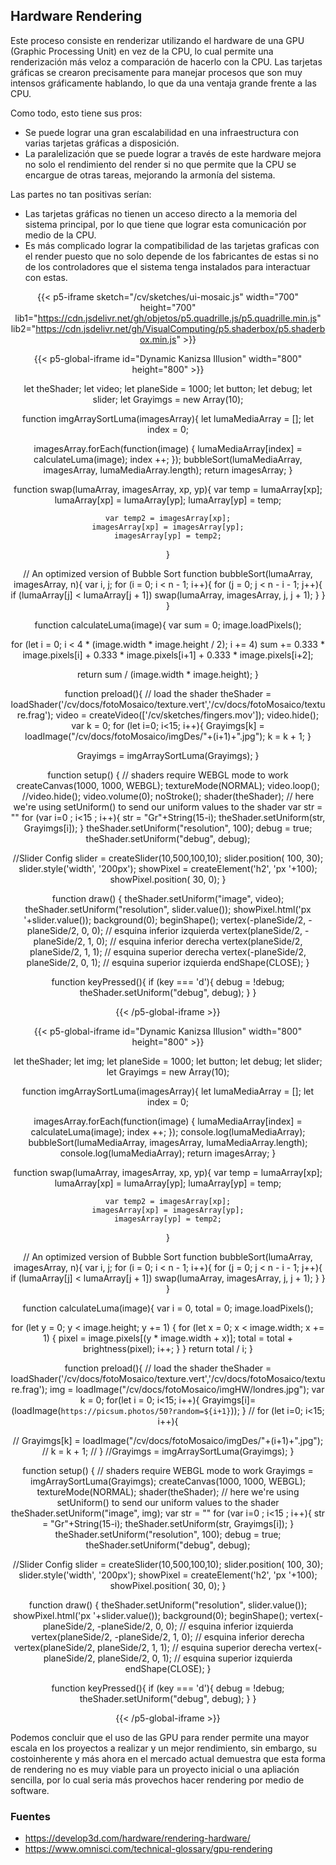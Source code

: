 ## **Hardware Rendering**
Este proceso consiste en renderizar utilizando el hardware de una GPU (Graphic Processing Unit) en vez de la CPU, lo cual permite una renderización más veloz a comparación de hacerlo con la CPU. Las tarjetas gráficas se crearon precisamente para manejar procesos que son muy intensos gráficamente hablando, lo que da una ventaja grande frente a las CPU.

Como todo, esto tiene sus pros:
- Se puede lograr una gran escalabilidad en una infraestructura con varias tarjetas gráficas a disposición.
- La paralelización que se puede lograr a través de este hardware mejora no solo el rendimiento del render si no que permite que la CPU se encargue de otras tareas, mejorando la armonía del sistema.

Las partes no tan positivas serían:

- Las tarjetas gráficas no tienen un acceso directo a la memoria del sistema principal, por lo que tiene que lograr esta comunicación por medio de la CPU.
- Es más complicado lograr la compatibilidad de las tarjetas graficas con el render puesto que no solo depende de los fabricantes de estas si no de los controladores que el sistema tenga instalados para interactuar con estas.

<div align = "center">

{{< p5-iframe sketch="/cv/sketches/ui-mosaic.js" width="700" height="700" lib1="https://cdn.jsdelivr.net/gh/objetos/p5.quadrille.js/p5.quadrille.min.js" lib2="https://cdn.jsdelivr.net/gh/VisualComputing/p5.shaderbox/p5.shaderbox.min.js" >}}

{{< p5-global-iframe id="Dynamic Kanizsa Illusion" width="800" height="800" >}}


let theShader;
let video;
let planeSide = 1000;
let button;
let debug;
let slider;
let Grayimgs = new Array(10);

function imgArraySortLuma(imagesArray){
  let lumaMediaArray = [];
  let index = 0;

  imagesArray.forEach(function(image) {
    lumaMediaArray[index] = calculateLuma(image);
    index ++;
  });
  bubbleSort(lumaMediaArray, imagesArray, lumaMediaArray.length);
  return imagesArray;
}

function swap(lumaArray, imagesArray, xp, yp){
    var temp = lumaArray[xp];
    lumaArray[xp] = lumaArray[yp];
    lumaArray[yp] = temp;

    var temp2 = imagesArray[xp];
    imagesArray[xp] = imagesArray[yp];
    imagesArray[yp] = temp2;
}

// An optimized version of Bubble Sort
function bubbleSort(lumaArray, imagesArray, n){
var i, j;
for (i = 0; i < n - 1; i++){
    for (j = 0; j < n - i - 1; j++){
        if (lumaArray[j] < lumaArray[j + 1])
          swap(lumaArray, imagesArray, j, j + 1);
    }
  }
}

function calculateLuma(image){
  var sum = 0;
  image.loadPixels();

  for (let i = 0; i < 4 * (image.width * image.height / 2); i += 4) 
    sum += 0.333 * image.pixels[i] + 0.333 * image.pixels[i+1] + 0.333 * image.pixels[i+2];
  
  return sum / (image.width * image.height);
}

function preload(){
  // load the shader
  theShader = loadShader('/cv/docs/fotoMosaico/texture.vert','/cv/docs/fotoMosaico/texture.frag');
  video = createVideo(['/cv/sketches/fingers.mov']);
  video.hide();
  var k = 0;
  for (let i=0; i<15; i++){
    Grayimgs[k] = loadImage("/cv/docs/fotoMosaico/imgDes/"+(i+1)+".jpg");
    k = k + 1;
  }
  

  Grayimgs = imgArraySortLuma(Grayimgs);
}

function setup() {
  // shaders require WEBGL mode to work
  createCanvas(1000, 1000, WEBGL);
  textureMode(NORMAL);
  video.loop();
  //video.hide();
  video.volume(0);
  noStroke();
  shader(theShader);
  // here we're using setUniform() to send our uniform values to the shader
  var str = ""
  for (var i=0 ; i<15 ; i++){
    str = "Gr"+String(15-i);
    theShader.setUniform(str, Grayimgs[i]);
  }
  theShader.setUniform("resolution", 100);
  debug = true;
  theShader.setUniform("debug", debug);

  //Slider Config
  slider = createSlider(10,500,100,10);
  slider.position( 100, 30);
  slider.style('width', '200px');
  showPixel = createElement('h2', 'px '+100);
  showPixel.position( 30, 0);
}

function draw() {
  theShader.setUniform("image", video);
  theShader.setUniform("resolution", slider.value());
  showPixel.html('px '+slider.value());
  background(0);
  beginShape();
  vertex(-planeSide/2, -planeSide/2, 0, 0); // esquina inferior izquierda
  vertex(planeSide/2, -planeSide/2, 1, 0); // esquina inferior derecha
  vertex(planeSide/2, planeSide/2, 1, 1); // esquina superior derecha
  vertex(-planeSide/2, planeSide/2, 0, 1); // esquina superior izquierda
  endShape(CLOSE);
}

function keyPressed(){
  if (key === 'd'){
    debug = !debug;
    theShader.setUniform("debug", debug);
  }
}

{{< /p5-global-iframe >}}

</div>

<div align = "center">

{{< p5-global-iframe id="Dynamic Kanizsa Illusion" width="800" height="800" >}}


let theShader;
let img;
let planeSide = 1000;
let button;
let debug;
let slider;
let Grayimgs = new Array(10);

function imgArraySortLuma(imagesArray){
  let lumaMediaArray = [];
  let index = 0;

  imagesArray.forEach(function(image) {
    lumaMediaArray[index] = calculateLuma(image);
    index ++;
  });
  console.log(lumaMediaArray);
  bubbleSort(lumaMediaArray, imagesArray, lumaMediaArray.length);
  console.log(lumaMediaArray);
  return imagesArray;
}

function swap(lumaArray, imagesArray, xp, yp){
    var temp = lumaArray[xp];
    lumaArray[xp] = lumaArray[yp];
    lumaArray[yp] = temp;

    var temp2 = imagesArray[xp];
    imagesArray[xp] = imagesArray[yp];
    imagesArray[yp] = temp2;
}

// An optimized version of Bubble Sort
function bubbleSort(lumaArray, imagesArray, n){
var i, j;
for (i = 0; i < n - 1; i++){
    for (j = 0; j < n - i - 1; j++){
        if (lumaArray[j] < lumaArray[j + 1])
          swap(lumaArray, imagesArray, j, j + 1);
    }
  }
}

function calculateLuma(image){
var i = 0, total = 0;
image.loadPixels();

for (let y = 0; y < image.height; y += 1) {
    for (let x = 0; x < image.width; x += 1) {
      pixel = image.pixels[(y * image.width + x)];
      total = total + brightness(pixel);
      i++;
    }
  }
  return total / i;
}

function preload(){
  // load the shader
  theShader = loadShader('/cv/docs/fotoMosaico/texture.vert','/cv/docs/fotoMosaico/texture.frag');
  img = loadImage("/cv/docs/fotoMosaico/imgHW/londres.jpg");
  var k = 0;
  for(let i = 0; i<15; i++){
    Grayimgs[i]=(loadImage(`https://picsum.photos/50?random=${i+1}`));
  }
 // for (let i=0; i<15; i++){
    
   // Grayimgs[k] = loadImage("/cv/docs/fotoMosaico/imgDes/"+(i+1)+".jpg");
   // k = k + 1;
 // }
  //Grayimgs = imgArraySortLuma(Grayimgs);
}

function setup() {
  // shaders require WEBGL mode to work
  Grayimgs = imgArraySortLuma(Grayimgs);
  createCanvas(1000, 1000, WEBGL);
  textureMode(NORMAL);
  shader(theShader);
  // here we're using setUniform() to send our uniform values to the shader
  theShader.setUniform("image", img);
  var str = ""
  for (var i=0 ; i<15 ; i++){
    str = "Gr"+String(15-i);
    theShader.setUniform(str, Grayimgs[i]);
  }
  theShader.setUniform("resolution", 100);
  debug = true;
  theShader.setUniform("debug", debug);

  //Slider Config
  slider = createSlider(10,500,100,10);
  slider.position( 100, 30);
  slider.style('width', '200px');
  showPixel = createElement('h2', 'px '+100);
  showPixel.position( 30, 0);
}

function draw() {
  theShader.setUniform("resolution", slider.value());
  showPixel.html('px '+slider.value());
  background(0);
  beginShape();
  vertex(-planeSide/2, -planeSide/2, 0, 0); // esquina inferior izquierda
  vertex(planeSide/2, -planeSide/2, 1, 0); // esquina inferior derecha
  vertex(planeSide/2, planeSide/2, 1, 1); // esquina superior derecha
  vertex(-planeSide/2, planeSide/2, 0, 1); // esquina superior izquierda
  endShape(CLOSE);
}

function keyPressed(){
  if (key === 'd'){
    debug = !debug;
    theShader.setUniform("debug", debug);
  }
}

{{< /p5-global-iframe >}}

</div>
Podemos concluir que el uso de las GPU para render permite una mayor escala en los proyectos a realizar y un mejor rendimiento, sin embargo, su costoinherente y más ahora en el mercado actual demuestra que esta forma de rendering no es muy viable para un proyecto inicial o una apliación sencilla, por lo cual seria más provechos hacer rendering por medio de software.

### **Fuentes**

- https://develop3d.com/hardware/rendering-hardware/
- https://www.omnisci.com/technical-glossary/gpu-rendering